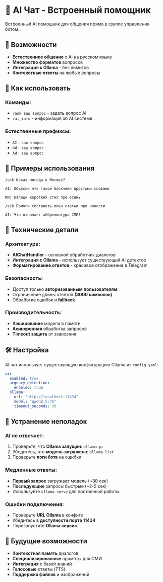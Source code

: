 # 🤖 AI Чат - Встроенный помощник

Встроенный AI помощник для общения прямо в группе управления ботом.

## 🚀 Возможности

- **Естественное общение** с AI на русском языке
- **Множество форматов** вопросов
- **Интеграция с Ollama** - без лимитов
- **Контекстные ответы** на любые вопросы

## 💬 Как использовать

### Команды:
- `/ask ваш вопрос` - задать вопрос AI
- `/ai_info` - информация об AI системе

### Естественные префиксы:
- `AI: ваш вопрос`
- `ИИ: ваш вопрос`  
- `АИ: ваш вопрос`

## 🎯 Примеры использования

```
/ask Какая погода в Москве?

AI: Объясни что такое блокчейн простыми словами

ИИ: Напиши короткий стих про осень

/ask Помоги составить план статьи про новости

AI: Что означает аббревиатура СМИ?
```

## 🔧 Технические детали

### Архитектура:
- **AIChatHandler** - основной обработчик диалогов
- **Интеграция с Ollama** - использует существующий AI детектор
- **Форматирование ответов** - красивое отображение в Telegram

### Безопасность:
- Доступ только **авторизованным пользователям**
- Ограничение длины ответов **(3000 символов)**
- Обработка ошибок и **fallback**

### Производительность:
- **Кэширование** модели в памяти
- **Асинхронная** обработка запросов
- **Timeout защита** от зависания

## 🛠️ Настройка

AI чат использует существующую конфигурацию Ollama из `config.yaml`:

```yaml
ai:
  enabled: true
  urgency_detection:
    enabled: true
  ollama:
    url: "http://localhost:11434"
    model: "qwen2.5:7b"
    timeout_seconds: 30
```

## 🐛 Устранение неполадок

### AI не отвечает:
1. Проверьте, что **Ollama запущен**: `ollama ps`
2. Убедитесь, что **модель загружена**: `ollama list`
3. Проверьте **логи бота** на ошибки

### Медленные ответы:
- **Первый запрос** загружает модель (~30 сек)
- **Последующие** запросы быстрые (~2-5 сек)
- Используйте `ollama serve` для постоянной работы

### Ошибки подключения:
- Проверьте **URL Ollama** в конфиге
- Убедитесь в **доступности порта 11434**
- Перезапустите **Ollama сервис**

## 🔮 Будущие возможности

- **Контекстная память** диалогов
- **Специализированные** промпты для СМИ
- **Интеграция** с базой знаний
- **Голосовые** ответы (TTS)
- **Поддержка файлов** и изображений
